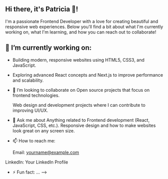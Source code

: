## Hi there, it's Patricia 👋!

I'm a passionate Frontend Developer with a love for creating beautiful and responsive web experiences. Below you'll find a bit about what I'm currently working on, what I'm learning, and how you can reach out to collaborate!

## 🔭 I’m currently working on:
  
- Building modern, responsive websites using HTML5, CSS3, and JavaScript.

- Exploring advanced React concepts and Next.js to improve performance and scalability.

- 👯 I’m looking to collaborate on
  Open source projects that focus on frontend technologies.
  
  Web design and development projects where I can contribute to improving UI/UX.
  

- 💬 Ask me about
  Anything related to Frontend development (React, JavaScript, CSS, etc.).
  Responsive design and how to make websites look great on any screen size.
  
- 📫 How to reach me:

  Email: yourname@example.com

  
LinkedIn: Your LinkedIn Profile
  

- ⚡ Fun fact: ...
-->

